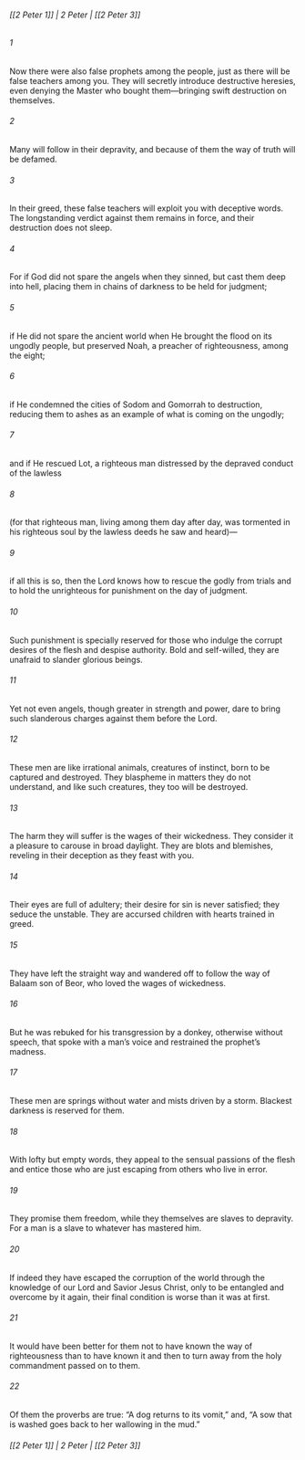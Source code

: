 ###### [[2 Peter 1]] | 2 Peter | [[2 Peter 3]]

###### 1
Now there were also false prophets among the people, just as there will be false teachers among you. They will secretly introduce destructive heresies, even denying the Master who bought them—bringing swift destruction on themselves.
###### 2
Many will follow in their depravity, and because of them the way of truth will be defamed.
###### 3
In their greed, these false teachers will exploit you with deceptive words. The longstanding verdict against them remains in force, and their destruction does not sleep.
###### 4
For if God did not spare the angels when they sinned, but cast them deep into hell, placing them in chains of darkness to be held for judgment;
###### 5
if He did not spare the ancient world when He brought the flood on its ungodly people, but preserved Noah, a preacher of righteousness, among the eight;
###### 6
if He condemned the cities of Sodom and Gomorrah to destruction, reducing them to ashes as an example of what is coming on the ungodly;
###### 7
and if He rescued Lot, a righteous man distressed by the depraved conduct of the lawless
###### 8
(for that righteous man, living among them day after day, was tormented in his righteous soul by the lawless deeds he saw and heard)—
###### 9
if all this is so, then the Lord knows how to rescue the godly from trials and to hold the unrighteous for punishment on the day of judgment.
###### 10
Such punishment is specially reserved for those who indulge the corrupt desires of the flesh and despise authority. Bold and self-willed, they are unafraid to slander glorious beings.
###### 11
Yet not even angels, though greater in strength and power, dare to bring such slanderous charges against them before the Lord.
###### 12
These men are like irrational animals, creatures of instinct, born to be captured and destroyed. They blaspheme in matters they do not understand, and like such creatures, they too will be destroyed.
###### 13
The harm they will suffer is the wages of their wickedness. They consider it a pleasure to carouse in broad daylight. They are blots and blemishes, reveling in their deception as they feast with you.
###### 14
Their eyes are full of adultery; their desire for sin is never satisfied; they seduce the unstable. They are accursed children with hearts trained in greed.
###### 15
They have left the straight way and wandered off to follow the way of Balaam son of Beor, who loved the wages of wickedness.
###### 16
But he was rebuked for his transgression by a donkey, otherwise without speech, that spoke with a man’s voice and restrained the prophet’s madness.
###### 17
These men are springs without water and mists driven by a storm. Blackest darkness is reserved for them.
###### 18
With lofty but empty words, they appeal to the sensual passions of the flesh and entice those who are just escaping from others who live in error.
###### 19
They promise them freedom, while they themselves are slaves to depravity. For a man is a slave to whatever has mastered him.
###### 20
If indeed they have escaped the corruption of the world through the knowledge of our Lord and Savior Jesus Christ, only to be entangled and overcome by it again, their final condition is worse than it was at first.
###### 21
It would have been better for them not to have known the way of righteousness than to have known it and then to turn away from the holy commandment passed on to them.
###### 22
Of them the proverbs are true: “A dog returns to its vomit,” and, “A sow that is washed goes back to her wallowing in the mud.”

###### [[2 Peter 1]] | 2 Peter | [[2 Peter 3]]
